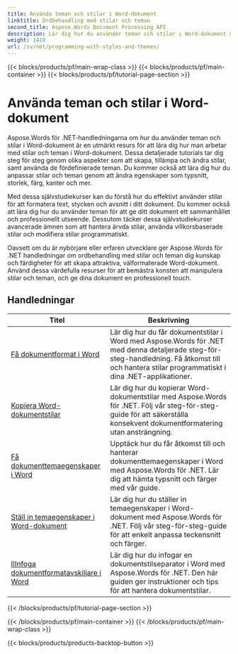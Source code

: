 ```yaml
---
title: Använda teman och stilar i Word-dokument
linktitle: Ordbehandling med stilar och teman
second_title: Aspose.Words Document Processing API
description: Lär dig hur du använder teman och stilar i Word-dokument med Aspose.Words för .NET. Lär dig hur du skapar, tillämpar och anpassar stilar och teman i dina Word-dokument med steg-för-steg handledningar och C#-kodexempel.
weight: 1410
url: /sv/net/programming-with-styles-and-themes/
---
```


{{< blocks/products/pf/main-wrap-class >}}
{{< blocks/products/pf/main-container >}}
{{< blocks/products/pf/tutorial-page-section >}}

# Använda teman och stilar i Word-dokument

Aspose.Words för .NET-handledningarna om hur du använder teman och stilar i Word-dokument är en utmärkt resurs för att lära dig hur man arbetar med stilar och teman i Word-dokument. Dessa detaljerade tutorials tar dig steg för steg genom olika aspekter som att skapa, tillämpa och ändra stilar, samt använda de fördefinierade teman. Du kommer också att lära dig hur du anpassar stilar och teman genom att ändra egenskaper som typsnitt, storlek, färg, kanter och mer.

Med dessa självstudiekurser kan du förstå hur du effektivt använder stilar för att formatera text, stycken och avsnitt i ditt dokument. Du kommer också att lära dig hur du använder teman för att ge ditt dokument ett sammanhållet och professionellt utseende. Dessutom täcker dessa självstudiekurser avancerade ämnen som att hantera ärvda stilar, använda villkorsbaserade stilar och modifiera stilar programmatiskt.

Oavsett om du är nybörjare eller erfaren utvecklare ger Aspose.Words för .NET handledningar om ordbehandling med stilar och teman dig kunskap och färdigheter för att skapa attraktiva, välformaterade Word-dokument. Använd dessa värdefulla resurser för att bemästra konsten att manipulera stilar och teman, och ge dina dokument en professionell touch.

 ## Handledningar
| Titel | Beskrivning |
| --- | --- |
| [Få dokumentformat i Word](./access-styles/) | Lär dig hur du får dokumentstilar i Word med Aspose.Words för .NET med denna detaljerade steg-för-steg-handledning. Få åtkomst till och hantera stilar programmatiskt i dina .NET-applikationer. |
| [Kopiera Word-dokumentstilar](./copy-styles/) | Lär dig hur du kopierar Word-dokumentstilar med Aspose.Words för .NET. Följ vår steg-för-steg-guide för att säkerställa konsekvent dokumentformatering utan ansträngning. |
| [Få dokumenttemaegenskaper i Word](./get-theme-properties/) | Upptäck hur du får åtkomst till och hanterar dokumenttemaegenskaper i Word med Aspose.Words för .NET. Lär dig att hämta typsnitt och färger med vår guide. |
| [Ställ in temaegenskaper i Word-dokument](./set-theme-properties/) | Lär dig hur du ställer in temaegenskaper i Word-dokument med Aspose.Words för .NET. Följ vår steg-för-steg-guide för att enkelt anpassa teckensnitt och färger. |
| [IIInfoga dokumentformatavskiljare i Word](./insert-style-separator/) | Lär dig hur du infogar en dokumentstilseparator i Word med Aspose.Words för .NET. Den här guiden ger instruktioner och tips för att hantera dokumentstilar. |
{{< /blocks/products/pf/tutorial-page-section >}}

{{< /blocks/products/pf/main-container >}}
{{< /blocks/products/pf/main-wrap-class >}}

{{< blocks/products/products-backtop-button >}}
